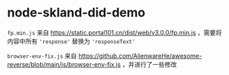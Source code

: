 # node-skland-did-demo

`fp.min.js` 来自 https://static.portal101.cn/dist/web/v3.0.0/fp.min.js ，需要将内容中所有 `'response'` 替换为 `'responseText'`

`browser-env-fix.js` 来自 https://github.com/AlienwareHe/awesome-reverse/blob/main/js/browser-env-fix.js ，并进行了一些修改
